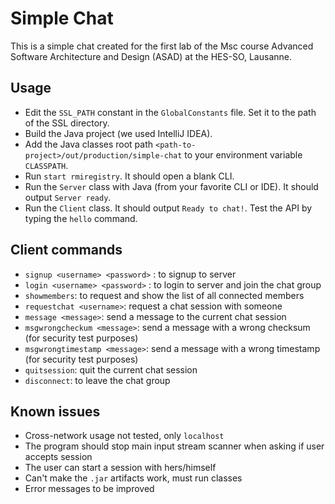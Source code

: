 # Simple Chat

This is a simple chat created for the first lab of the Msc course Advanced Software Architecture and Design (ASAD) at the HES-SO, Lausanne.

## Usage

- Edit the `SSL_PATH` constant in the `GlobalConstants` file. Set it to the path of the SSL directory.
- Build the Java project (we used IntelliJ IDEA).
- Add the Java classes root path `<path-to-project>/out/production/simple-chat` to your environment variable `CLASSPATH`.
- Run `start rmiregistry`. It should open a blank CLI.
- Run the `Server` class with Java (from your favorite CLI or IDE). It should output `Server ready`.
- Run the `Client` class. It should output `Ready to chat!`. Test the API by typing the `hello` command.

## Client commands
- `signup <username> <password>` : to signup to server
- `login <username> <password>` : to login to server and join the chat group
- `showmembers`: to request and show the list of all connected members
- `requestchat <username>`: request a chat session with someone
- `message <message>`: send a message to the current chat session
- `msgwrongcheckum <message>`: send a message with a wrong checksum (for security test purposes)
- `msgwrongtimestamp <message>`: send a message with a wrong timestamp (for security test purposes)
- `quitsession`: quit the current chat session
- `disconnect`: to leave the chat group

## Known issues

- Cross-network usage not tested, only `localhost`
- The program should stop main input stream scanner when asking if user accepts session
- The user can start a session with hers/himself
- Can't make the `.jar` artifacts work, must run classes
- Error messages to be improved